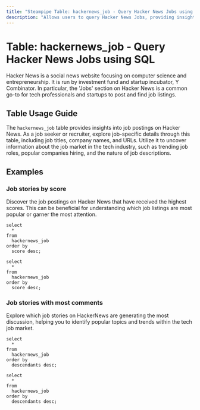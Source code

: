 ```yaml
---
title: "Steampipe Table: hackernews_job - Query Hacker News Jobs using SQL"
description: "Allows users to query Hacker News Jobs, providing insights into job postings and their relevant details."
---
```


# Table: hackernews_job - Query Hacker News Jobs using SQL

Hacker News is a social news website focusing on computer science and entrepreneurship. It is run by investment fund and startup incubator, Y Combinator. In particular, the 'Jobs' section on Hacker News is a common go-to for tech professionals and startups to post and find job listings.

## Table Usage Guide

The `hackernews_job` table provides insights into job postings on Hacker News. As a job seeker or recruiter, explore job-specific details through this table, including job titles, company names, and URLs. Utilize it to uncover information about the job market in the tech industry, such as trending job roles, popular companies hiring, and the nature of job descriptions.

## Examples

### Job stories by score
Discover the job postings on Hacker News that have received the highest scores. This can be beneficial for understanding which job listings are most popular or garner the most attention.

```sql+postgres
select
  *
from
  hackernews_job
order by
  score desc;
```

```sql+sqlite
select
  *
from
  hackernews_job
order by
  score desc;
```

### Job stories with most comments
Explore which job stories on HackerNews are generating the most discussion, helping you to identify popular topics and trends within the tech job market.

```sql+postgres
select
  *
from
  hackernews_job
order by
  descendants desc;
```

```sql+sqlite
select
  *
from
  hackernews_job
order by
  descendants desc;
```